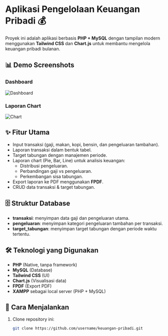 # Aplikasi Pengelolaan Keuangan Pribadi 💰

Proyek ini adalah aplikasi berbasis **PHP + MySQL** dengan tampilan modern menggunakan **Tailwind CSS** dan **Chart.js** untuk membantu mengelola keuangan pribadi bulanan.

## 📊 Demo Screenshots

### Dashboard
![Dashboard](assets/screenshots/contoh2.png)

### Laporan Chart
![Chart](assets/screenshots/contoh5.png)

## ✨ Fitur Utama
- Input transaksi (gaji, makan, kopi, bensin, dan pengeluaran tambahan).
- Laporan transaksi dalam bentuk tabel.
- Target tabungan dengan manajemen periode.
- Laporan chart (Pie, Bar, Line) untuk analisis keuangan:
  - Distribusi pengeluaran.
  - Perbandingan gaji vs pengeluaran.
  - Perkembangan sisa tabungan.
- Export laporan ke PDF menggunakan **FPDF**.
- CRUD data transaksi & target tabungan.

## 🗄️ Struktur Database
- **transaksi**: menyimpan data gaji dan pengeluaran utama.  
- **pengeluaran**: menyimpan kategori pengeluaran tambahan per transaksi.  
- **target_tabungan**: menyimpan target tabungan dengan periode waktu tertentu.  

## 🛠️ Teknologi yang Digunakan
- **PHP** (Native, tanpa framework)
- **MySQL** (Database)
- **Tailwind CSS** (UI)
- **Chart.js** (Visualisasi data)
- **FPDF** (Export PDF)
- **XAMPP** sebagai local server (PHP + MySQL)

## 🚀 Cara Menjalankan
1. Clone repository ini:
   ```bash
   git clone https://github.com/username/keuangan-pribadi.git

